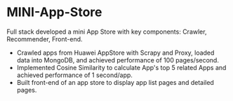# MINI-App-Store
Full stack developed a mini App Store with key components: Crawler, Recommender, Front-end.
- Crawled apps from Huawei AppStore with Scrapy and Proxy, loaded data into MongoDB, and achieved performance of 100 pages/second.
- Implemented Cosine Similarity to calculate App's top 5 related Apps and achieved performance of 1 second/app.
- Built front-end of an app store to display app list pages and detailed pages.
